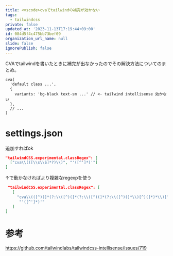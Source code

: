 ```yaml
---
title: <vscode>cvaでtailwindの補完が効かない
tags:
  - tailwindcss
private: false
updated_at: '2023-11-13T17:19:44+09:00'
id: 084d5f4c475bb73bef09
organization_url_name: null
slide: false
ignorePublish: false
---
```

CVAでtailwindを書いたときに補完が出なかったのでその解決方法についてのまとめ。

```tsx
cva(
  'default class ...',
  {
    variants: 'bg-black text-sm ...' // <- tailwind intellisense 効かない
  },
  // ...
)
```

# settings.json
追加すればok
```settings.json
"tailwindCSS.experimental.classRegex": [
  ["cva\\(([\\s\\S]*?)\\)", "'([^']*)'"]
]
```

↑で動かなければより複雑なregexpを使う
```settings.json
 "tailwindCSS.experimental.classRegex": [
   [
     "cva\\(([^)(]*(?:\\([^)(]*(?:\\([^)(]*(?:\\([^)(]*\\)[^)(]*)*\\)[^)(]*)*\\)[^)(]*)*)\\)",
      "'([^']*)'"
   ]
]
```

# 参考
https://github.com/tailwindlabs/tailwindcss-intellisense/issues/719
